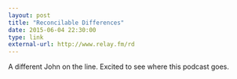 ```yaml
---
layout: post
title: "Reconcilable Differences"
date: 2015-06-04 22:30:00
type: link
external-url: http://www.relay.fm/rd
---
```


A different John on the line. Excited to see where this podcast goes.